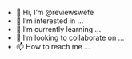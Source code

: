 - 👋 Hi, I’m @reviewswefe
- 👀 I’m interested in ...
- 🌱 I’m currently learning ...
- 💞️ I’m looking to collaborate on ...
- 📫 How to reach me ...

<!---
reviewswefe/reviewswefe is a ✨ special ✨ repository because its `README.md` (this file) appears on your GitHub profile.
You can click the Preview link to take a look at your changes.
--->
